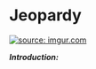 # **Jeopardy**

<a href="http://imgur.com/RHz3EXL"><img src="http://i.imgur.com/RHz3EXL.jpg" title="source: imgur.com" /></a>

***Introduction:*** 
